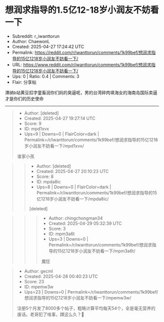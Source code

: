 # 想润求指导的1.5亿12-18岁小润友不妨看一下

- Subreddit: r_iwanttorun
- Author: ChaewonL
- Created: 2025-04-27 17:24:42 UTC
- Permalink: https://reddit.com/r/iwanttorun/comments/1k99bef/想润求指导的15亿1218岁小润友不妨看一下/
- URL: https://www.reddit.com/r/iwanttorun/comments/1k99bef/想润求指导的15亿1218岁小润友不妨看一下/
- Ups: 0 | Ratio: 0.4 | Comments: 3
- Flair: 分享帖


滞纳b站黄豆扣字童畜润你们妈的臭逼呢，男的台湾碎肉填海女的海南岛国际卖逼才是你们的历史使命


---

> - Author: [deleted]
> - Created: 2025-04-27 19:27:14 UTC
> - Score: 9
> - ID: mpd1xvx
> - Ups=9 | Downs=0 | FlairColor=dark | Permalink=/r/iwanttorun/comments/1k99bef/想润求指导的15亿1218岁小润友不妨看一下/mpd1xvx/
>
> 谁家小孩

>> - Author: [deleted]
>> - Created: 2025-04-27 20:10:23 UTC
>> - Score: 8
>> - ID: mpda8ic
>> - Ups=8 | Downs=0 | FlairColor=dark | Permalink=/r/iwanttorun/comments/1k99bef/想润求指导的15亿1218岁小润友不妨看一下/mpda8ic/
>>
>> [deleted]

>>> - Author: chingchongman34
>>> - Created: 2025-04-29 05:32:39 UTC
>>> - Score: 3
>>> - ID: mpm3a6t
>>> - Ups=3 | Downs=0 | Permalink=/r/iwanttorun/comments/1k99bef/想润求指导的15亿1218岁小润友不妨看一下/mpm3a6t/
>>>
>>> 魔怔

> - Author: gecml
> - Created: 2025-04-28 00:40:23 UTC
> - Score: 23
> - ID: mpemw3w
> - Ups=23 | Downs=0 | Permalink=/r/iwanttorun/comments/1k99bef/想润求指导的15亿1218岁小润友不妨看一下/mpemw3w/
>
> 注册5个月发了8000多个帖子，粗略计算平均每天54个，全是毫无营养的废话。老哥犯了啥事，蹲这么久？🤣
